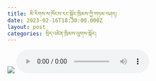 ```yaml
---
title: མི་རིགས་ས་ཁོངས་རང་སྐྱོང་ཁྲིམས་ཀྱི་གཏམ་བཤད།
date: 2023-02-16T18:30:00.000Z
layout: post
categories: སྲིད་འཛིན་ཁྲིམས་ལུགས་སྐོར།
---
```


![](/assets/imghttps://trimleng.org/wp-content/uploads/2023/02/20210320131452525252.jpg) <audio controls src="https://trimleng.org/wp-content/uploads/2023/02/མི་རིགས་ས་ཁོངས་རང་སྐྱོང་།.mp3"></audio>
